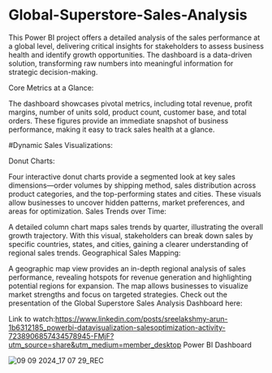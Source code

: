 # Global-Superstore-Sales-Analysis
This Power BI project offers a detailed analysis of the sales performance at a global level, delivering critical insights for stakeholders to assess business health and identify growth opportunities. The dashboard is a data-driven solution, transforming raw numbers into meaningful information for strategic decision-making.

Core Metrics at a Glance:

The dashboard showcases pivotal metrics, including total revenue, profit margins, number of units sold, product count, customer base, and total orders. These figures provide an immediate snapshot of business performance, making it easy to track sales health at a glance.

#Dynamic Sales Visualizations:


Donut Charts:

Four interactive donut charts provide a segmented look at key sales dimensions—order volumes by shipping method, sales distribution across product categories, and the top-performing states and cities. These visuals allow businesses to uncover hidden patterns, market preferences, and areas for optimization.
Sales Trends over Time:

A detailed column chart maps sales trends by quarter, illustrating the overall growth trajectory. With this visual, stakeholders can break down sales by specific countries, states, and cities, gaining a clearer understanding of regional sales trends.
Geographical Sales Mapping:

A geographic map view provides an in-depth regional analysis of sales performance, revealing hotspots for revenue generation and highlighting potential regions for expansion. The map allows businesses to visualize market strengths and focus on targeted strategies.
Check out the presentation of the Global Superstore Sales Analysis Dashboard here:

Link to watch:https://www.linkedin.com/posts/sreelakshmy-arun-1b6312185_powerbi-datavisualization-salesoptimization-activity-7238906857434578945-FMjF?utm_source=share&utm_medium=member_desktop
Power BI Dashboard






![09 09 2024_17 07 29_REC](https://github.com/user-attachments/assets/ab1e2732-cf91-45a9-a645-30aadf907d3d)







